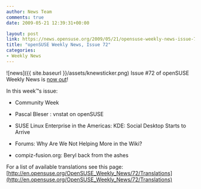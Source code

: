 ```yaml
---
author: News Team
comments: true
date: 2009-05-21 12:39:31+00:00

layout: post
link: https://news.opensuse.org/2009/05/21/opensuse-weekly-news-issue-72/
title: "openSUSE Weekly News, Issue 72"
categories:
- Weekly News
---
```

![news]({{ site.baseurl }}/assets/knewsticker.png) Issue #72 of openSUSE Weekly News is [now out](http://en.opensuse.org/OpenSUSE_Weekly_News/72)!  
  

In this week™s issue:
 

  *  Community Week 

  *   Pascal Bleser : vnstat on openSUSE 

  *   SUSE Linux Enterprise in the Americas: KDE: Social Desktop Starts to Arrive 

  *   Forums: Why Are We Not Helping More in the Wiki? 

  *   compiz-fusion.org: Beryl back from the ashes




For a list of available translations see this page:
[http://en.opensuse.org/OpenSUSE_Weekly_News/72/Translations](http://en.opensuse.org/OpenSUSE_Weekly_News/72/Translations)		
